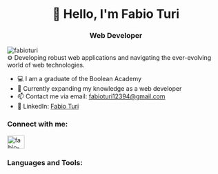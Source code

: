 <h1 align="center">🚀 Hello, I'm Fabio Turi</h1>
<h3 align="center">Web Developer</h3>

<p align="left">
  <img src="https://komarev.com/ghpvc/?username=fabioturi&label=Profile%20Views&color=068efe&style=flat-square" alt="fabioturi" />
  <br>
  ⚙️ Developing robust web applications and navigating the ever-evolving world of web technologies.
</p>

- 💻 I am a graduate of the Boolean Academy
- 📖 Currently expanding my knowledge as a web developer
- 📫 Contact me via email: fabioturi12394@gmail.com
- 🔗 LinkedIn: [Fabio Turi](https://www.linkedin.com/in/fabio-turi-js/)

<h3 align="left">Connect with me:</h3>
<p align="left">
  <a href="https://linkedin.com/in/fabio-turi-js/" target="_blank"><img align="center" src="https://raw.githubusercontent.com/rahuldkjain/github-profile-readme-generator/master/src/images/icons/Social/linked-in-alt.svg" alt="fabio-turi-js" height="30" width="40" /></a>
</p>

<h3 align="left">Languages and Tools:</h3>
<p align="left">
  <!-- Add your preferred languages and tools here -->
</p>
